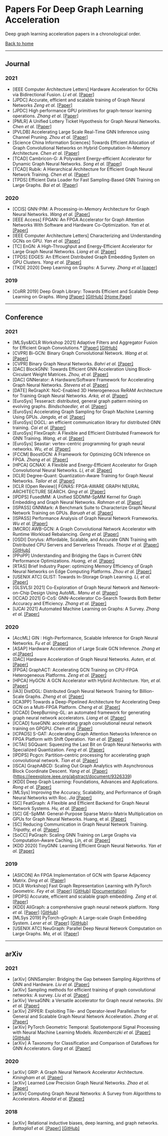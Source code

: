 # Papers For Deep Graph Learning Acceleration
Deep graph learning acceleration papers in a chronological order.

[Back to home](./../README.md)

---
## Journal

### 2021
* [IEEE Computer Architecture Letters] Hardware Acceleration for GCNs via Bidirectional Fusion. *Li et al.* [[Paper]](https://ieeexplore.ieee.org/abstract/document/9425440)
* [JPDC] Accurate, efficient and scalable training of Graph Neural Networks *Zeng et al.* [[Paper]](https://www.sciencedirect.com/science/article/pii/S0743731520303579)
* [JPDC] High performance GPU primitives for graph-tensor learning operations. *Zhang et al.* [[Paper]](https://www.sciencedirect.com/science/article/abs/pii/S0743731520304007)
* [PMLR] A Unified Lottery Ticket Hypothesis for Graph Neural Networks. *Chen et al.* [[Paper]](http://proceedings.mlr.press/v139/chen21p.html)
* [PVLDB] Accelerating Large Scale Real-Time GNN Inference using Channel Pruning. *Zhou et al.* [[Paper]](https://doi.org/10.14778/3461535.3461547)
* [Science China Information Sciences] Towards Efficient Allocation of Graph Convolutional Networks on Hybrid Computation-In-Memory Architecture. *Chen et al.* [[Paper]](https://link.springer.com/article/10.1007/s11432-020-3248-y)
* [TCAD] Cambricon-G: A Polyvalent Energy-efficient Accelerator for Dynamic Graph Neural Networks. *Song et al.* [[Paper]](https://ieeexplore.ieee.org/abstract/document/9326339)
* [TCAD] Rubik: A Hierarchical Architecture for Efficient Graph Neural Network Training. *Chen et al.* [[Paper]](https://ieeexplore.ieee.org/abstract/document/9428002)
* [TPDS] Efficient Data Loader for Fast Sampling-Based GNN Training on Large Graphs. *Bai et al.* [[Paper]](https://ieeexplore.ieee.org/abstract/document/9376972)

### 2020
* [CCIS] GNN-PIM: A Processing-in-Memory Architecture for Graph Neural Networks. *Wang et al.* [[Paper]](https://www.semanticscholar.org/paper/GNN-PIM%3A-A-Processing-in-Memory-Architecture-for-Wang-Guan/1d03e4bebc9cf3c3fdd9204504d92b20d97d1fdf)
* [IEEE Access] FPGAN: An FPGA Accelerator for Graph Attention Networks With Software and Hardware Co-Optimization. *Yan et al.* [[Paper]](https://ieeexplore.ieee.org/abstract/document/9195849)
* [IEEE Computer Architecture Letters] Characterizing and Understanding GCNs on GPU. *Yan et al.* [[Paper]](https://arxiv.org/abs/2010.00130)
* [TC] EnGN: A High-Throughput and Energy-Efficient Accelerator for Large Graph Neural Networks. *Liang et al.* [[Paper]](https://ieeexplore.ieee.org/document/9161360/)
* [TPDS] EDGES: An Efficient Distributed Graph Embedding System on GPU Clusters. *Yang et al.* [[Paper]](https://ieeexplore.ieee.org/abstract/document/9272876)
* [TKDE 2020] Deep Learning on Graphs: A Survey. *Zhang et al.*[[paper]](https://ieeexplore.ieee.org/abstract/document/9039675)

### 2019
* [CoRR 2019] Deep Graph Library: Towards Efficient and Scalable Deep Learning on Graphs. *Wang* [[Paper]](https://arxiv.org/abs/1909.01315v2) [[GitHub]](https://github.com/dmlc/dgl/) [[Home Page]](https://www.dgl.ai/)

---
## Conference

### 2021
* [MLSys&ICLR Workshop 2021] Adaptive Filters and Aggregator Fusion for Efficient Graph Convolutions.* [[Paper]](https://arxiv.org/abs/2104.01481) [[GitHub]](https://github.com/shyam196/egc)
* [CVPR] Bi-GCN: Binary Graph Convolutional Network. *Wang et al.* [[Paper]](https://arxiv.org/abs/2010.07565)
* [CVPR] Binary Graph Neural Networks. *Bahri et al.* [[Paper]](https://arxiv.org/abs/2012.15823)
* [DAC] BlockGNN: Towards Efficient GNN Acceleration Using Block-Circulant Weight Matrices. *Zhou, et al.* [[Paper]](https://arxiv.org/abs/2104.06214)
* [DAC] GNNerator: A Hardware/Software Framework for Accelerating Graph Neural Networks. *Stevens et al.* [[Paper]](https://arxiv.org/abs/2103.10836)
* [DATE] ReGraphX: NoC-Enabled 3D Heterogeneous ReRAM Architecture for Training Graph Neural Networks. *Arka, et al.* [[Paper]](https://doi.org/10.23919/DATE51398.2021.9473949)
* [EuroSys] Tesseract: distributed, general graph pattern mining on evolving graphs. *Bindschaedler, et al.* [[Paper]](https://doi.org/10.1145/3447786.3456253)
* [EuroSys] Accelerating Graph Sampling for Graph Machine Learning Using GPUs. *Jangda, et al.* [[Paper]]( https://doi.org/10.1145/3447786.3456244)
* [EuroSys] DGCL: an efficient communication library for distributed GNN training. *Cai et al.* [[Paper]](https://dl.acm.org/doi/abs/10.1145/3447786.3456233)
* [EuroSys] FlexGraph: A Flexible and Efficient Distributed Framework for GNN Training. *Wang, et al.* [[Paper]](https://doi.org/10.1145/3447786.3456229)
* [EuroSys] Seastar: vertex-centric programming for graph neural networks. *Wu, et al.* [[Paper]](https://doi.org/10.1145/3447786.3456247)
* [FCCM] BoostGCN: A Framework for Optimizing GCN Inference on FPGA. *Zhang et al.* [[Paper]](https://ieeexplore.ieee.org/abstract/document/9444065)
* [HPCA] GCNAX: A Flexible and Energy-Efficient Accelerator for Graph Convolutional Neural Networks.  *Li, et al.*  [[Paper]](https://doi.org/10.1109/HPCA51647.2021.00070)
* [ICLR] Degree-Quant: Quantization-Aware Training for Graph Neural Networks. *Tailor et al.* [[Paper]](https://arxiv.org/abs/2008.05000)
* [ICLR (Open Review)] FGNAS: FPGA-AWARE GRAPH NEURAL ARCHITECTURE SEARCH. *Qing et al.* [[Paper]](https://openreview.net/pdf?id=cq4FHzAz9eA) 
* [IPDPS] FusedMM: A Unified SDDMM-SpMM Kernel for Graph Embedding and Graph Neural Networks. *Rahman et al.* [[Paper]](https://ieeexplore.ieee.org/abstract/document/9460486)
* [ISPASS] GNNMark: A Benchmark Suite to Characterize Graph Neural Network Training on GPUs. *Baruah et al.* [[Paper]](https://ieeexplore.ieee.org/abstract/document/9408205)
* [ISPASS] Performance Analysis of Graph Neural Network Frameworks. *Wu et al.* [[Paper]](https://www.semanticscholar.org/paper/Performance-Analysis-of-Graph-Neural-Network-Wu-Sun/b6da3ab0a6e710f16e11e5890818a107d1d5735c)
* [MICRO] AWB-GCN: A Graph Convolutional Network Accelerator with Runtime Workload Rebalancing. *Geng et al.* [[Paper]](https://ieeexplore.ieee.org/document/9252000)
* [OSDI] Dorylus: Affordable, Scalable, and Accurate GNN Training with Distributed CPU Servers and Serverless Threads. *Thorpe et al.* [[Paper]](https://arxiv.org/abs/2105.11118) [[GitHub]](https://github.com/uclasystem/dorylus)
* [PPoPP] Understanding and Bridging the Gaps in Current GNN Performance Optimizations. *Huang, et al.* [[Paper]](https://doi.org/10.1145/3437801.3441585)
* [RTAS] Brief Industry Paper: optimizing Memory Efficiency of Graph Neural Networks on Edge Computing Platforms. *Zhou et al.* [[Paper]](https://ieeexplore.ieee.org/abstract/document/820993)
* [USENIX ATC] GLIST: Towards In-Storage Graph Learning. *Li, et al.* [[Paper]](www.usenix.org/conference/atc21/presentation/li-cangyuan)
* [GLSVLSI 2021] Co-Exploration of Graph Neural Network and Network-on-Chip Design Using AutoML. *Manu et al.* [[Paper]](https://dl.acm.org/doi/abs/10.1145/3453688.3461741)
* [ICCAD 2021] G-CoS: GNN-Accelerator Co-Search Towards Both Better Accuracy and Efficiency. *Zhang et al.* [[Paper]](https://arxiv.org/pdf/2109.08983.pdf)
* [IJCAI 2021] Automated Machine Learning on Graphs: A Survey. *Zhang et al.* [[Paper]](https://arxiv.org/abs/2103.00742)

### 2020
* [AccML] GIN : High-Performance, Scalable Inference for Graph Neural Networks. *Fu et al.* [[Paper]](https://workshops.inf.ed.ac.uk/accml/papers/2020/AccML_2020_paper_6.pdf)
* [ASAP] Hardware Acceleration of Large Scale GCN Inference. *Zhang et al.*[[Paper]](https://ieeexplore.ieee.org/document/9153263)
* [DAC] Hardware Acceleration of Graph Neural Networks. *Auten, et al.* [[Paper]](https://doi.org/10.1109/dac18072.2020.9218751)
* [FPGA] GraphACT: Accelerating GCN Training on CPU-FPGA Heterogeneous Platforms. *Zeng et al.* [[Paper]](https://arxiv.org/abs/2001.02498)
* [HPCA] HyGCN: A GCN Accelerator with Hybrid Architecture. *Yan, et al.* [[Paper]](https://doi.org/10.1109/HPCA47549.2020.00012)
* [IA3] DistDGL: Distributed Graph Neural Network Training for Billion-Scale Graphs. *Zheng et al.* [[Paper]](https://ieeexplore.ieee.org/abstract/document/9407264)
* [ICA3PP] Towards a Deep-Pipelined Architecture for Accelerating Deep GCN on a Multi-FPGA Platform. *Cheng et al.* [[Paper]](https://link.springer.com/chapter/10.1007/978-3-030-60245-1_36)
* [ICCAD] DeepBurning-GL: an automated framework for generating graph neural network accelerators. *Liang et al.* [[Paper]](https://ieeexplore.ieee.org/abstract/document/9256539)
* [ICCAD] fuseGNN: accelerating graph convolutional neural network training on GPGPU. *Chen et al.* [[Paper]](xhttps://ieeexplore.ieee.org/abstract/document/9256702/)
* [ICPADS] S-GAT: Accelerating Graph Attention Networks Inference on FPGA Platform with Shift Operation. *Yan et al.* [[Paper]](https://ieeexplore.ieee.org/abstract/document/9359183)
* [ICTAI] SGQuant: Squeezing the Last Bit on Graph Neural Networks with Specialized Quantization. *Feng et al.* [[Paper]](https://ieeexplore.ieee.org/abstract/document/9288186)
* [IPDPS] Pcgcn: Partition-centric processing for accelerating graph convolutional network. *Tian et al.* [[Paper]](https://ieeexplore.ieee.org/abstract/document/9139807/)
* [ISCA] GraphABCD: Scaling Out Graph Analytics with Asynchronous Block Coordinate Descent. *Yang et al.* [[Paper]](https://dl.acm.org/doi/10.1109/ISCA45697.2020.00043)
(https://ieeexplore.ieee.org/abstract/document/9326339)
* [KDD] Deep Graph Learning: Foundations, Advances and Applications. *Rong et al.* [[Paper]](https://dl.acm.org/doi/10.1145/3394486.3406474)
* [MLSys] Improving the Accuracy, Scalability, and Performance of  Graph Neural Networks with Roc. *Jia* [[Paper]](https://www-cs.stanford.edu/people/matei/papers/2020/mlsys_roc.pdf)
* [SC] FeatGraph: A Flexible and Efficient Backend for Graph Neural Network Systems. *Hu, et al.* [[Paper]](https://doi.org/10.1109/sc41405.2020.00075.)
* [SC] GE-SpMM: General-Purpose Sparse Matrix-Matrix Multiplication on GPUs for Graph Neural Networks. Huang, et al. [[Paper]](https://doi.org/10.1109/sc41405.2020.00076)
* [SC] Reducing Communication in Graph Neural Network Training. *Tripathy, et al.* [[Paper]](https://doi.org/10.1109/sc41405.2020.00074)
* [SoCC] PaGraph: Scaling GNN Training on Large Graphs via Computation-Aware Caching. *Lin, et al.* [[Paper]](https://doi.org/10.1145/3419111.3421281)
* [KDD 2020] TinyGNN: Learning Efficient Graph Neural Networks. *Yan et al.* [[Paper]](https://dl.acm.org/doi/abs/10.1145/3394486.3403236)

### 2019
* [ASICON] An FPGA Implementation of GCN with Sparse Adjacency Matrix. *Ding et al.* [[Paper]](https://ieeexplore.ieee.org/abstract/document/8983647)
* [ICLR Workshop] Fast Graph Representation Learning with PyTorch Geometric. *Fey et al.* [[Paper]](https://arxiv.org/abs/1903.02428) [[GitHub]](https://github.com/rusty1s/pytorch_geometric) [[Documentation]](https://pytorch-geometric.readthedocs.io/en/latest/)
* [IPDPS] Accurate, efficient and scalable graph embedding. *Zeng et al.* [[Paper]](https://ieeexplore.ieee.org/abstract/document/8820993)
* [KDD] AliGraph: a comprehensive graph neural network platform. *Yang et al.* [[Paper]](https://dl.acm.org/doi/abs/10.1145/3292500.3340404) [[GitHub]](https://github.com/alibaba/graph-learn)
* [MLSys 2019] PyTorch-gGraph: A Large-scale Graph Embedding System. *Lerer et al.* [[Paper]](https://dl.acm.org/doi/abs/10.1145/3292500.3340404) [[GitHub]](https://github.com/facebookresearch/PyTorch-BigGraph)
* [USENIX ATC] NeuGraph: Parallel Deep Neural Network Computation on Large Graphs. *Ma, et al.* [[Paper]](www.usenix.org/system/files/atc19-ma_0.pdf)

---
## arXiv

### 2021
* [arXiv] GNNSampler: Bridging the Gap between Sampling Algorithms of GNN and Hardware. *Liu et al.* [[Paper]](https://arxiv.org/abs/2108.11571v1)
* [arXiv] Sampling methods for efficient training of graph convolutional networks: A survey. *Liu et al.* [[Paper]](https://arxiv.org/abs/2103.05872)
* [arXiv] VersaGNN: a Versatile accelerator for Graph neural networks. *Shi et al.* [[Paper]](https://arxiv.org/abs/2105.01280)
* [arXiv] ZIPPER: Exploiting Tile- and Operator-level Parallelism for General and Scalable Graph Neural Network Acceleration. *Zhang et al.* [[Paper]](https://arxiv.org/abs/2107.08709v1)
* [arXiv] PyTorch Geometric Temporal: Spatiotemporal Signal Processing with Neural Machine Learning Models. *Rozemberczki et al.* [[Paper]](https://arxiv.org/abs/2104.07788) [[GitHub]](https://github.com/benedekrozemberczki/pytorch_geometric_temporal)
* [arXiv] A Taxonomy for Classification and Comparison of Dataflows for GNN Accelerators. *Garg et al.* [[Paper]](https://arxiv.org/abs/2103.07977)

### 2020
* [arXiv] GRIP: A Graph Neural Network Accelerator Architecture. *Kiningham et al.* [[Paper]](https://arxiv.org/abs/2007.13828)
* [arXiv] Learned Low Precision Graph Neural Networks. *Zhao et al.* [[Paper]](https://www.euromlsys.eu/pub/zhao21euromlsys.pdf)
* [arXiv] Computing Graph Neural Networks: A Survey from Algorithms to Accelerators. *Abadal et al.* [[Paper]](https://arxiv.org/abs/2010.00130)

### 2018
* [arXiv] Relational inductive biases, deep learning, and graph networks. *Battaglia1 et al.* [[Paper]](https://arxiv.org/abs/1806.01261) [[GitHub]](https://github.com/deepmind/graph_nets)






